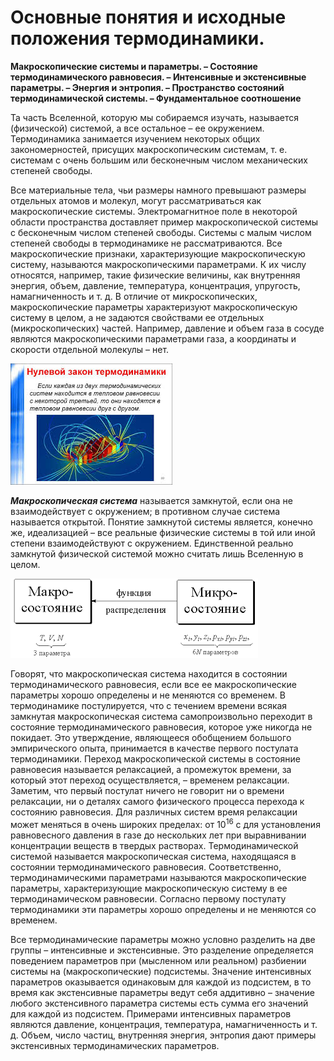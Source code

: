 
#  Основные понятия и исходные положения термодинамики.
**Макроскопические системы и параметры. – Состояние термодинамического равновесия. – Интенсивные и экстенсивные параметры. – Энергия и энтропия. – Пространство состояний термодинамической системы. – Фундаментальное соотношение**

Та часть Вселенной, которую мы собираемся изучать, называется (физической) системой, а все остальное – ее окружением. Термодинамика занимается изучением некоторых общих закономерностей, присущих макроскопическим системам, т. е. системам с очень большим или бесконечным числом механических степеней свободы.

Все материальные тела, чьи размеры намного превышают размеры отдельных атомов и молекул, могут рассматриваться как макроскопические системы. Электромагнитное поле в некоторой области пространства доставляет пример макроскопической системы с бесконечным числом степеней свободы. Системы с малым числом степеней свободы в термодинамике не рассматриваются. Все макроскопические признаки, характеризующие макроскопическую систему, называются макроскопическими параметрами. К их числу относятся, например, такие физические величины, как внутренняя энергия, объем, давление, температура, концентрация, упругость, намагниченность и т. д.
В отличие от микроскопических, макроскопические параметры характеризуют макроскопическую систему в целом, а не задаются свойствами ее отдельных (микроскопических) частей. Например, давление и объем газа в сосуде являются макроскопическими параметрами газа, а координаты и скорости отдельной молекулы – нет. 

![](./images1/mol.jpg)


***Макроскопическая система*** называется замкнутой, если она не взаимодействует с окружением; в противном случае система называется открытой. Понятие замкнутой системы является, конечно же, идеализацией – все реальные физические системы в той или иной степени взаимодействуют с окружением. Единственной реально замкнутой физической системой можно считать лишь Вселенную в целом.

![](./images1/mol2.png)

Говорят, что макроскопическая система находится в состоянии термодинамического равновесия, если все ее макроскопические параметры хорошо определены и не меняются со временем. В термодинамике постулируется, что с течением времени всякая замкнутая макроскопическая система самопроизвольно переходит в состояние термодинамического равновесия, которое уже никогда не покидает. 
Это утверждение, являющееся обобщением большого эмпирического опыта, принимается в качестве первого постулата термодинамики. Переход макроскопической системы в состояние равновесия называется релаксацией, а промежуток времени, за который этот переход осуществляется, – временем релаксации. Заметим, что первый постулат ничего не говорит ни о времени релаксации, ни о деталях самого физического процесса перехода к состоянию равновесия. Для различных систем время релаксации может меняться в очень широких пределах: от $10^{16}$ c для установления равновесного давления в газе до нескольких лет при выравнивании концентрации веществ в твердых растворах. Термодинамической системой называется макроскопическая система, находящаяся в состоянии термодинамического равновесия. Соответственно, термодинамическими параметрами называются макроскопические параметры, характеризующие макроскопическую систему в ее термодинамическом равновесии.
Согласно первому постулату термодинамики эти параметры хорошо определены и не меняются со временем.

Все термодинамические параметры можно условно разделить на две группы – интенсивные и экстенсивные. Это разделение определяется поведением параметров при (мысленном или реальном) разбиении системы на (макроскопические) подсистемы. Значение интенсивных параметров оказывается одинаковым для каждой из подсистем, в то время как экстенсивные параметры ведут себя аддитивно – значение любого экстенсивного параметра системы есть сумма его значений для каждой из подсистем. Примерами интенсивных параметров являются давление, концентрация, температура, намагниченность и т. д. Объем, число частиц, внутренняя энергия, энтропия дают примеры экстенсивных термодинамических параметров.

  
